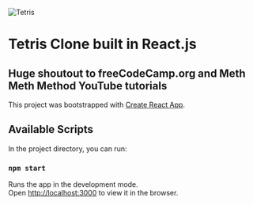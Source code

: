 ![Tetris](https://user-images.githubusercontent.com/38664958/65811980-5174ff00-e186-11e9-942c-c9f5d84d8b07.png)

# Tetris Clone built in React.js
## Huge shoutout to freeCodeCamp.org and Meth Meth Method YouTube tutorials


This project was bootstrapped with [Create React App](https://github.com/facebook/create-react-app).

## Available Scripts

In the project directory, you can run:

### `npm start`
Runs the app in the development mode.<br>
Open [http://localhost:3000](http://localhost:3000) to view it in the browser.
